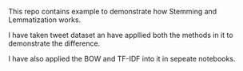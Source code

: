 This repo contains example to demonstrate how Stemming and Lemmatization works.

I have taken tweet dataset an have appllied both the methods in it to demonstrate the difference.

I have also applied the BOW and TF-IDF into it in sepeate notebooks.
